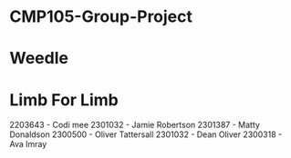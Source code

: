 # CMP105-Group-Project
# Weedle
# Limb For Limb

2203643 - Codi mee
2301032 - Jamie Robertson
2301387 - Matty Donaldson
2300500 - Oliver Tattersall
2301032 - Dean Oliver
2300318 - Ava Imray